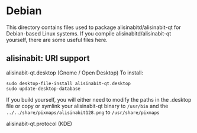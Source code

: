 
Debian
====================
This directory contains files used to package alisinabitd/alisinabit-qt
for Debian-based Linux systems. If you compile alisinabitd/alisinabit-qt yourself, there are some useful files here.

## alisinabit: URI support ##


alisinabit-qt.desktop  (Gnome / Open Desktop)
To install:

	sudo desktop-file-install alisinabit-qt.desktop
	sudo update-desktop-database

If you build yourself, you will either need to modify the paths in
the .desktop file or copy or symlink your alisinabit-qt binary to `/usr/bin`
and the `../../share/pixmaps/alisinabit128.png` to `/usr/share/pixmaps`

alisinabit-qt.protocol (KDE)


